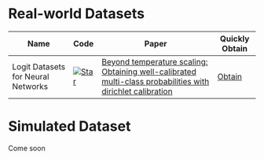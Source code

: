 # Real-world Datasets
| Name | Code | Paper | Quickly Obtain |
|-------|-------|-------|-------|
|Logit Datasets for Neural Networks| [![Star](https://img.shields.io/github/stars/markus93/NN_calibration.svg?style=social&label=Star)](https://github.com/markus93/NN_calibration)| [Beyond temperature scaling: Obtaining well-calibrated multi-class probabilities with dirichlet calibration](https://proceedings.neurips.cc/paper/2019/hash/8ca01ea920679a0fe3728441494041b9-Abstract.html)| [Obtain](https://github.com/NeuroDong/Confidence_Calibration/tree/main/Datasets/Real_world_Datasets/Logit_Datasets_for_Neural_Networks) |


# Simulated Dataset
Come soon

